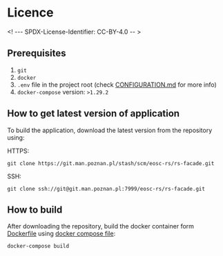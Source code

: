 # Licence

<! --- SPDX-License-Identifier: CC-BY-4.0  -- >

## Prerequisites
1. `git`
2. `docker`
3. `.env` file in the project root (check [CONFIGURATION.md](CONFIGURATION.md) for more info)
4. `docker-compose`  version: `>1.29.2`

## How to get latest version of application

To build the application, download the latest version from the repository using:

HTTPS:

`git clone https://git.man.poznan.pl/stash/scm/eosc-rs/rs-facade.git`

SSH:

`git clone ssh://git@git.man.poznan.pl:7999/eosc-rs/rs-facade.git`

## How to build

After downloading the repository, build the docker container form [Dockerfile](../Dockerfile) using [docker compose file](../docker-compose.yaml): 

`docker-compose build`
